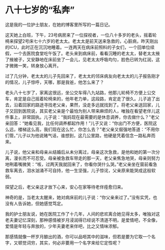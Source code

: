 # 八十七岁的“私奔”

这是我的一位护士朋友，在她的博客里所写的一篇日记。 

这天她上白班，下午，23号病房来了一位探视者，一位八十多岁的老头，摇着轮椅来探望2号床七十六岁的老太太。老太太是前天送来急救的，心脏病，昨天刚出的ICU，此时正在沉沉地睡着。一连两天在病床前照料的子女们，一个回单位续假，一个去医院食堂吃午饭了。老头来到病床前，看看沉睡的老太太，替老太太掖了掖被子，又安静地在床前坐了一会儿，见老太太呼吸均匀，脸色已转为红润，这才微微一笑，转身放心离开。 

过了几分钟，老太太的儿子先回来了，老太太的邻床病友向老太太的儿子报告刚才的情况，儿子惊呼，天哪，那是我爸，他怎么来了？ 

老头八十七岁了，家离这很远，坐公交车得八九站路，他那儿轮椅不方便上公交车，肯定是自己摇着轮椅来的，他年老力单，这段路，肯定走了很久。儿子追了出去，沿着回家的路途寻找老父亲，果然，没走多远就找到了。将老父亲送回家，儿子又回到医院说，其实老父亲是个最怕为别人带来麻烦的人，唯独在看望老伴儿这件事上，非常固执。儿子说：“我妈现在最需要的是休息调养，你去做什么？”老父亲回答：“她看见我，比任何调养都起作用！”儿子又说：“你出门不方便，医院这么远，楼梯这么高，我们现在这么忙，你怎么去？”老父亲又倔强地答道：“不用你们管。”儿子以为他说赌气话，谁想到，这几公里路，他硬是凭着信念一路私奔而来。 

儿子说，他父亲和母亲从结婚后从未分离过，母亲这次急救，是他和她的第一次分离，漫长而不可忍受。母亲被急救车带走的那一天，老父亲焦急地哭，母亲则努力地咧着嘴微笑：“咳，过两天我就回来了，你看你哭什么哭。”老父亲坐在窗前看急救车离去，泪水汹涌不可自持，他一生坚强，儿子惊诧，父亲原来能哭成这般软弱。 

探望之后，老父亲这才放下心来，安心在家等待老伴痊愈归来。 

神奇的是，当老太太醒来，她对病床前的儿子说：“你父亲来过了。”没有实凭，也没有人告诉她，但她感觉笃定。 

我的护士朋友说，她在医院工作了十几年，人间的悲欢离合她见得太多，唯独对这老夫妻记忆深刻，那种感情被岁月浸润得已经说不清道不明，是爱情吧，不全像，爱情是年轻与奔放的，少年夫妻老来伴吧，比之又情味浓郁。 

那感情就像一杯岁月酿出的酒，你可以品咂其中的滋味，但若是要为它取一个名字，又顿觉词穷，其实，何必非要用一个名字来给它定性呢？